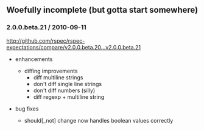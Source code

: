 ## Woefully incomplete (but gotta start somewhere)

### 2.0.0.beta.21 / 2010-09-11

http://github.com/rspec/rspec-expectations/compare/v2.0.0.beta.20...v2.0.0.beta.21

* enhancements
  * diffing improvements
    * diff multiline strings
    * don't diff single line strings
    * don't diff numbers (silly)
    * diff regexp + multiline string

* bug fixes
  * should[_not] change now handles boolean values correctly

